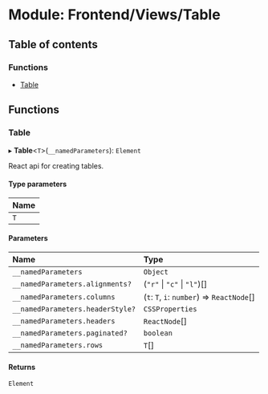 # Module: Frontend/Views/Table

## Table of contents

### Functions

- [Table](Frontend_Views_Table.md#table)

## Functions

### Table

▸ **Table**<`T`\>(`__namedParameters`): `Element`

React api for creating tables.

#### Type parameters

| Name |
| :--- |
| `T`  |

#### Parameters

| Name                             | Type                                       |
| :------------------------------- | :----------------------------------------- |
| `__namedParameters`              | `Object`                                   |
| `__namedParameters.alignments?`  | (`"r"` \| `"c"` \| `"l"`)[]                |
| `__namedParameters.columns`      | (`t`: `T`, `i`: `number`) => `ReactNode`[] |
| `__namedParameters.headerStyle?` | `CSSProperties`                            |
| `__namedParameters.headers`      | `ReactNode`[]                              |
| `__namedParameters.paginated?`   | `boolean`                                  |
| `__namedParameters.rows`         | `T`[]                                      |

#### Returns

`Element`
